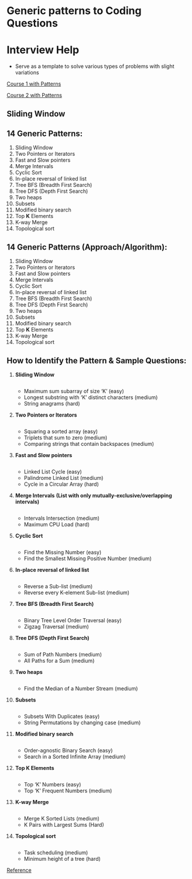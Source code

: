 # Generic patterns to Coding Questions
# Interview Help
* Serve as a template to solve various types of problems with slight variations

[Course 1 with Patterns](https://www.educative.io/courses/grokking-the-coding-interview?source=post_page---------------------------)

[Course 2 with Patterns](https://www.educative.io/m/data-structures?source=post_page---------------------------)

## **Sliding Window**

## **14 Generic Patterns**:
  1. Sliding Window
  2. Two Pointers or Iterators
  3. Fast and Slow pointers
  4. Merge Intervals
  5. Cyclic Sort
  6. In-place reversal of linked list
  7. Tree BFS (Breadth First Search)
  8. Tree DFS (Depth First Search)
  9. Two heaps
  10. Subsets
  11. Modified binary search
  12. Top **K** Elements
  13. K-way Merge
  14. Topological sort

## **14 Generic Patterns (Approach/Algorithm)**:
  1. Sliding Window
  2. Two Pointers or Iterators
  3. Fast and Slow pointers
  4. Merge Intervals
  5. Cyclic Sort
  6. In-place reversal of linked list
  7. Tree BFS (Breadth First Search)
  8. Tree DFS (Depth First Search)
  9. Two heaps
  10. Subsets
  11. Modified binary search
  12. Top **K** Elements
  13. K-way Merge
  14. Topological sort

## **How to Identify the Pattern & Sample Questions**:
  1. **Sliding Window**<br/>
     ```
     ```
      * Maximum sum subarray of size ‘K’ (easy)
      * Longest substring with ‘K’ distinct characters (medium)
      * String anagrams (hard)
  2. **Two Pointers or Iterators**<br/>
     ```
     ```
      * Squaring a sorted array (easy)
      * Triplets that sum to zero (medium)
      * Comparing strings that contain backspaces (medium)
  3. **Fast and Slow pointers**<br/>
     ```
     ```
      * Linked List Cycle (easy)
      * Palindrome Linked List (medium)
      * Cycle in a Circular Array (hard)
  4. **Merge Intervals** **(List with only mutually-exclusive/overlapping intervals)**<br/>
     ```
     ```
      * Intervals Intersection (medium)
      * Maximum CPU Load (hard)
  5. **Cyclic Sort**<br/>
     ```
     ```
      * Find the Missing Number (easy)
      * Find the Smallest Missing Positive Number (medium)
  6. **In-place reversal of linked list**<br/>
     ```
     ```
      * Reverse a Sub-list (medium)
      * Reverse every K-element Sub-list (medium)
  7. **Tree BFS (Breadth First Search)**<br/>
     ```
     ```
      * Binary Tree Level Order Traversal (easy)
      * Zigzag Traversal (medium)
  8. **Tree DFS (Depth First Search)**<br/>
     ```
     ```
      * Sum of Path Numbers (medium)
      * All Paths for a Sum (medium)
  9. **Two heaps**<br/>
     ```
     ```
      * Find the Median of a Number Stream (medium)
  10. **Subsets**<br/>
      ```
      ```
       * Subsets With Duplicates (easy)
       * String Permutations by changing case (medium)
  11. **Modified binary search**<br/>
      ```
      ```
       * Order-agnostic Binary Search (easy)
       * Search in a Sorted Infinite Array (medium)
  12. **Top **K** Elements**<br/>
      ```
      ```
       * Top ‘K’ Numbers (easy)
       * Top ‘K’ Frequent Numbers (medium)
  13. **K-way Merge**<br/>
      ```
      ```
       * Merge K Sorted Lists (medium)
       * K Pairs with Largest Sums (Hard)
  14. **Topological sort**<br/>

      ```
      ```
       * Task scheduling (medium)
       * Minimum height of a tree (hard)
 
[Reference](https://hackernoon.com/14-patterns-to-ace-any-coding-interview-question-c5bb3357f6ed)
